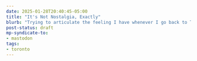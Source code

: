 ```yaml
---
date: 2025-01-28T20:40:45-05:00
title: "It's Not Nostalgia, Exactly"
blurb: "Trying to articulate the feeling I have whenever I go back to Toronto is harder than expected"
post-status: draft
mp-syndicate-to:
- mastodon
tags:
- toronto
---
```




